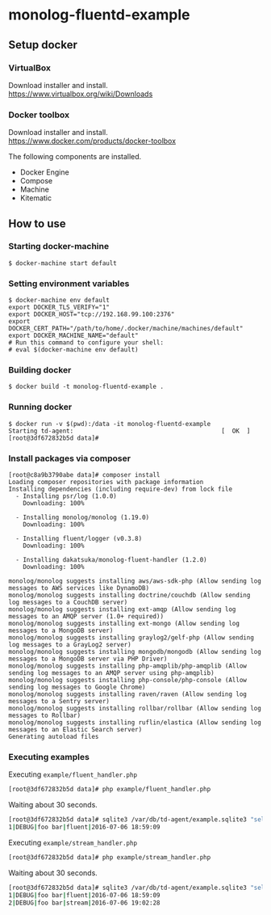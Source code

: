 # monolog-fluentd-example

## Setup docker

### VirtualBox
Download installer and install.<br>
https://www.virtualbox.org/wiki/Downloads

### Docker toolbox
Download installer and install.<br>
https://www.docker.com/products/docker-toolbox

The following components are installed.
- Docker Engine
- Compose
- Machine
- Kitematic

## How to use
### Starting docker-machine
```
$ docker-machine start default
```
### Setting environment variables
```
$ docker-machine env default
export DOCKER_TLS_VERIFY="1"
export DOCKER_HOST="tcp://192.168.99.100:2376"
export DOCKER_CERT_PATH="/path/to/home/.docker/machine/machines/default"
export DOCKER_MACHINE_NAME="default"
# Run this command to configure your shell:
# eval $(docker-machine env default)
```

### Building docker
```
$ docker build -t monolog-fluentd-example .
```

### Running docker
```
$ docker run -v $(pwd):/data -it monolog-fluentd-example
Starting td-agent:                                         [  OK  ]
[root@3df672832b5d data]#
```

### Install packages via composer
```
[root@c8a9b3790abe data]# composer install
Loading composer repositories with package information
Installing dependencies (including require-dev) from lock file
  - Installing psr/log (1.0.0)
    Downloading: 100%

  - Installing monolog/monolog (1.19.0)
    Downloading: 100%

  - Installing fluent/logger (v0.3.8)
    Downloading: 100%

  - Installing dakatsuka/monolog-fluent-handler (1.2.0)
    Downloading: 100%

monolog/monolog suggests installing aws/aws-sdk-php (Allow sending log messages to AWS services like DynamoDB)
monolog/monolog suggests installing doctrine/couchdb (Allow sending log messages to a CouchDB server)
monolog/monolog suggests installing ext-amqp (Allow sending log messages to an AMQP server (1.0+ required))
monolog/monolog suggests installing ext-mongo (Allow sending log messages to a MongoDB server)
monolog/monolog suggests installing graylog2/gelf-php (Allow sending log messages to a GrayLog2 server)
monolog/monolog suggests installing mongodb/mongodb (Allow sending log messages to a MongoDB server via PHP Driver)
monolog/monolog suggests installing php-amqplib/php-amqplib (Allow sending log messages to an AMQP server using php-amqplib)
monolog/monolog suggests installing php-console/php-console (Allow sending log messages to Google Chrome)
monolog/monolog suggests installing raven/raven (Allow sending log messages to a Sentry server)
monolog/monolog suggests installing rollbar/rollbar (Allow sending log messages to Rollbar)
monolog/monolog suggests installing ruflin/elastica (Allow sending log messages to an Elastic Search server)
Generating autoload files
```

### Executing examples
Executing `example/fluent_handler.php`

```bash
[root@3df672832b5d data]# php example/fluent_handler.php
```

Waiting about 30 seconds.

```bash
[root@3df672832b5d data]# sqlite3 /var/db/td-agent/example.sqlite3 "select * from log;"
1|DEBUG|foo bar|fluent|2016-07-06 18:59:09
```

Executing `example/stream_handler.php`

```bash
[root@3df672832b5d data]# php example/stream_handler.php
```

Waiting about 30 seconds.

```bash
[root@3df672832b5d data]# sqlite3 /var/db/td-agent/example.sqlite3 "select * from log;"
1|DEBUG|foo bar|fluent|2016-07-06 18:59:09
2|DEBUG|foo bar|stream|2016-07-06 19:02:28
```
